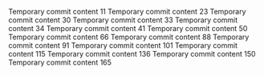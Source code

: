 Temporary commit content 11
Temporary commit content 23
Temporary commit content 30
Temporary commit content 33
Temporary commit content 34
Temporary commit content 41
Temporary commit content 50
Temporary commit content 66
Temporary commit content 88
Temporary commit content 91
Temporary commit content 101
Temporary commit content 115
Temporary commit content 136
Temporary commit content 150
Temporary commit content 165
